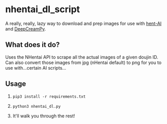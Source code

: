 # nhentai_dl_script

A really, really, lazy way to download and prep images for use with [hent-AI](https://github.com/natethegreate/hent-AI) and [DeepCreamPy](https://github.com/deeppomf/DeepCreamPy).

## What does it do?

Uses the NHentai API to scrape all the actual images of a given doujin ID. Can also convert those images from jpg (nHentai default) to png for you to use with...certain AI scripts...

## Usage

1. ```pip3 install -r requirements.txt```

2. ```python3 nhentai_dl.py```

3. It'll walk you through the rest!
